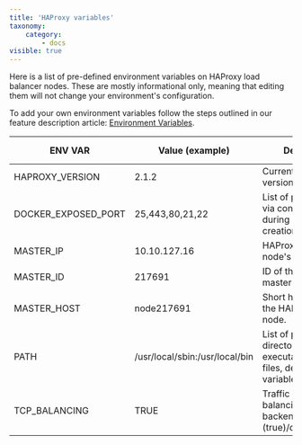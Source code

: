 ```yaml
---
title: 'HAProxy variables'
taxonomy:
    category:
        - docs
visible: true
---
```


Here is a list of pre-defined environment variables on HAProxy load balancer nodes. These are mostly informational only, meaning that editing them will not change your environment's configuration.

To add your own environment variables follow the steps outlined in our feature description article: [Environment Variables](/features/environment-variables).

|ENV VAR|Value (example)|Description|Informational only|
|-----------|-----------|-----------|----------|
|HAPROXY_VERSION|2.1.2|Current template version for HAProxy.|Yes|
|DOCKER_EXPOSED_PORT|25,443,80,21,22|List of ports opened via container firewall during environment creation.|Yes|
|MASTER_IP|10.10.127.16|HAProxy master node's IP.|Yes|
|MASTER_ID|217691|ID of the HAProxy master node|Yes|
|MASTER_HOST|node217691|Short hostname for the HAProxy master node.|Yes|
|PATH|/usr/local/sbin:/usr/local/bin|List of paths for directories with executable program files, default shell variable.|Yes|
|TCP_BALANCING|TRUE|Traffic proxying and balancing to TCP backends enabled (true)/disabled(false).|No|
